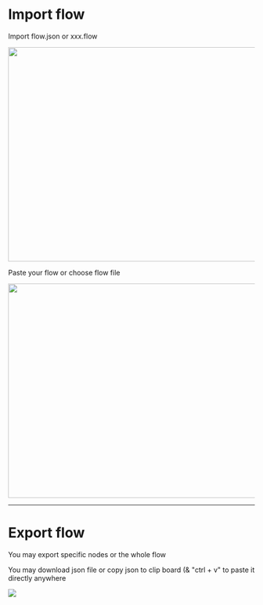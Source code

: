 # Import flow
Import flow.json or xxx.flow

[<img src="https://i.imgur.com/U82C32z.png" width=790 height=437>](https://run.ypcloud.com)

Paste your flow or choose flow file

[<img src="https://i.imgur.com/ELGRqsg.png" width=790 height=437>](https://run.ypcloud.com)

---

# Export flow
You may export specific nodes or the whole flow

You may download json file or copy json to clip board (& "ctrl + v" to paste it directly anywhere

[<img src="https://i.imgur.com/L8p0Qwt.png">](https://run.ypcloud.com)
